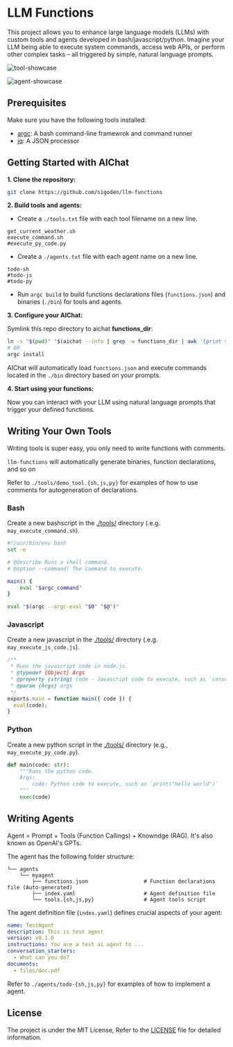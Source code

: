 # LLM Functions

This project allows you to enhance large language models (LLMs) with custom tools and agents developed in bash/javascript/python. Imagine your LLM being able to execute system commands, access web APIs, or perform other complex tasks – all triggered by simple, natural language prompts.

![tool-showcase](https://github.com/sigoden/llm-functions/assets/4012553/41c297cb-b3f7-4e5f-925e-a80d07684b1d)

![agent-showcase](https://github.com/sigoden/aichat/assets/4012553/7308a423-2ee5-4847-be1b-a53538bc98dc)


## Prerequisites

Make sure you have the following tools installed:

- [argc](https://github.com/sigoden/argc): A bash command-line framewrok and command runner
- [jq](https://github.com/jqlang/jq): A JSON processor

## Getting Started with AIChat

**1. Clone the repository:**

```sh
git clone https://github.com/sigoden/llm-functions
```

**2. Build tools and agents:**

- Create a `./tools.txt` file with each tool filename on a new line.

```
get_current_weather.sh
execute_command.sh
#execute_py_code.py
```

- Create a `./agents.txt` file with each agent name on a new line.

```
todo-sh
#todo-js
#todo-py
```

- Run `argc build` to build functions declarations files (`functions.json`) and binaries (`./bin`) for tools and agents.

**3. Configure your AIChat:**

Symlink this repo directory to aichat **functions_dir**:

```sh
ln -s "$(pwd)" "$(aichat --info | grep -w functions_dir | awk '{print $2}')"
# OR
argc install
```

AIChat will automatically load `functions.json` and execute commands located in the `./bin` directory based on your prompts.

**4. Start using your functions:**

Now you can interact with your LLM using natural language prompts that trigger your defined functions.

## Writing Your Own Tools

Writing tools is super easy, you only need to write functions with comments.

`llm-functions` will automatically generate binaries, function declarations, and so on

Refer to `./tools/demo_tool.{sh,js,py}` for examples of how to use comments for autogeneration of declarations.

### Bash

Create a new bashscript in the [./tools/](./tools/) directory (.e.g. `may_execute_command.sh`).

```sh
#!/usr/bin/env bash
set -e

# @describe Runs a shell command.
# @option --command! The command to execute.

main() {
    eval "$argc_command"
}

eval "$(argc --argc-eval "$0" "$@")"
```

### Javascript

Create a new javascript in the [./tools/](./tools/) directory (.e.g. `may_execute_js_code.js`).

```js
/**
 * Runs the javascript code in node.js.
 * @typedef {Object} Args
 * @property {string} code - Javascript code to execute, such as `console.log("hello world")`
 * @param {Args} args
 */
exports.main = function main({ code }) {
  eval(code);
}

```

### Python

Create a new python script in the [./tools/](./tools/) directory (e.g., `may_execute_py_code.py`).

```py
def main(code: str):
    """Runs the python code.
    Args:
        code: Python code to execute, such as `print("hello world")`
    """
    exec(code)

```

## Writing Agents 

Agent = Prompt + Tools (Function Callings) + Knowndge (RAG). It's also known as OpenAI's GPTs.

The agent has the following folder structure:
```
└── agents
    └── myagent
        ├── functions.json                  # Function declarations file (Auto-generated)
        ├── index.yaml                      # Agent definition file
        └── tools.{sh,js,py}                # Agent tools script
```

The agent definition file (`index.yaml`) defines crucial aspects of your agent:

```yaml
name: TestAgent                             
description: This is test agent
version: v0.1.0
instructions: You are a test ai agent to ... 
conversation_starters:
  - What can you do?
documents:
  - files/doc.pdf
```

Refer to `./agents/todo-{sh,js,py}` for examples of how to implement a agent.

## License

The project is under the MIT License, Refer to the [LICENSE](https://github.com/sigoden/llm-functions/blob/main/LICENSE) file for detailed information.